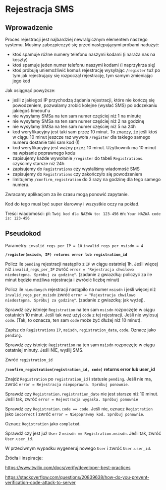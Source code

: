 # Rejestracja SMS

## Wprowadzenie

Proces rejestracji jest najbardziej newralgicznym elementem naszego systemu. Musimy zabezpieczyć się przed następującymi próbami nadużyć:

* ktoś spamuje różne numery telefonu naszymi kodami (i naraża nas na koszty)
* ktoś spamuje jeden numer telefonu naszymi kodami (i naprzykrza się)
* ktoś próbuję uniemożliwić komuś rejestrację wysyłając `/register` tuż po tym jak rejestrujący się rozpoczął rejestrację, tym samym zmieniając jego kod

Jak osiągnąć powyższe:
* jeśli z jakiegoś IP przychodzą żądania rejestracji, które nie kończą się powodzeniem, pozwalamy zrobić kolejne (wysłać SMS) po odczekaniu jakiegoś timeout'u
* nie wysyłamy SMSa na ten sam numer częściej niż 1 na minutę
* nie wysyłamy SMSa na ten sam numer częściej niż 2 na godzinę
* nie wysyłamy SMSa na ten sam numer częściej niż 5 na 24h
* kod weryfikacyjny jest taki sam przez 10 minut. To znaczy, że jeśli ktoś w ciągu 10 minut jeszcze raz wywoła `/register` dla takiego samego numeru dostanie taki sam kod (!)
* kod weryfikacyjny jest ważny przez 10 minut. Użytkownik ma 10 minut na wpisanie poprawnego kodu
* zapisujemy każde wywołanie `/register` do tabeli `Registrations`. czyścimy starsze niż 24h
* zapisujemy do `Registrations` czy wysłaliśmy wiadomość SMS
* zapisujemy do `Registrations` czy zakończyło się powodzeniem
* limitujemy `/confirm_registration` do 3 razy na godzinę dla tego samego numeru. 

Zwracamy aplikacjom za ile czasu mogą ponowić zapytanie.

Kod do tego musi być super klarowny i wszystkie oczy na pokład.

Treści wiadomości:
pl: `Twój kod dla NAZWA to: 123-456`
en: `Your NAZWA code is: 123-456`

## Pseudokod

Parametry:
`invalid_regs_per_IP = 10`
`invalid_regs_per_msisdn = 4`


**`/register(msisdn, IP) returns error lub registration_id`**

Policz ile `pending` rejestracji nastąpiło z `IP` w ciągu ostatniej 1h. Jeśli więcej niż `invalid_regs_per_IP` zwróć `error = "Rejestracja chwilowo niedostępna. Spróbuj za godzinę"`. (zadanie z gwiazdką: policzyć za ile minut będzie możliwa rejestracja i zwrócić liczbę minut)

Policz ile `nieudanych` rejestracji nastąpiło na numer `msisdn` i jeśli więcej niż `invalid_regs_per_msisdn` zwróć `error = "Rejestracja chwilowo niedostępna. Spróbuj za godzinę"`. (zadanie z gwiazdką: jak wyżej).

Sprawdź czy istnieje `Registration` na ten sam `msisdn` rozpoczęte w ciągu ostatnich 10 minut. Jeśli tak weź użyj `code` z tej rejestracji. Jeśli nie wylosuj `code`. (Tak, to oznacza, ten sam `code` może żyć dłużej niż 10 minut).

Zapisz do `Registrations` `IP`, `msisdn`, `registration_date`, `code`. Oznacz jako `pending`.

Sprawdź czy istnieje `Registration` na ten sam `msisdn` rozpoczęte w ciągu ostatniej minuty. Jeśli NIE, wyślij SMS.

Zwróć `registration_id`

**`/confirm_registration(registration_id, code)` returns error lub user_id**

Znajdź `Registration` po `registration_id` i statusie `pending`.
Jeśli nie ma, zwróć `error = Rejestracja niepoprawna. Spróbuj ponownie`. 

Sprawdź czy `Registration.registration_date` nie jest starsze niż 10 minut. Jeśli tak, zwróć `error = Rejestracja wygasła. Spróbuj ponownie`

Sprawdź czy `Registration.code == code`. Jeśli nie, oznacz `Registration` jako `incorrect` i zwróć `error = Niepoprawny kod. Spróbuj ponownie`. 

Oznacz `Registration` jako `completed`.

Sprawdź czy jest już `User` z `msisdn == Registration.msisdn`. Jeśli tak, zwróć `User.user_id`.

W przeciwnym wypadku wygeneruj nowego `User` i zwróć `User.user_id`.


Źródła i inspiracje:

https://www.twilio.com/docs/verify/developer-best-practices

https://stackoverflow.com/questions/20839638/how-do-you-prevent-verification-code-attack-to-server
